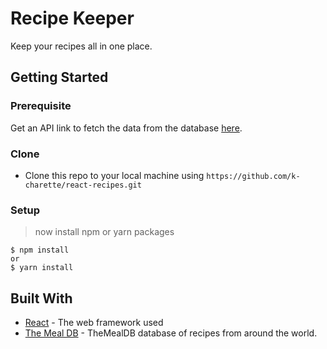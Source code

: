 # Recipe Keeper

Keep your recipes all in one place.

## Getting Started

### Prerequisite

Get an API link to fetch the data from the database [here](https://www.themealdb.com/api.php).


### Clone

- Clone this repo to your local machine using `https://github.com/k-charette/react-recipes.git`

### Setup

> now install npm or yarn packages

```shell
$ npm install
or
$ yarn install
```

## Built With

* [React](https://reactjs.org/) - The web framework used
* [The Meal DB](https://www.themealdb.com/api.php) -  TheMealDB database of recipes from around the world.

